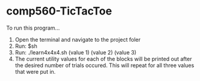 # comp560-TicTacToe
To run this program...
1) Open the terminal and navigate to the project foler
2) Run: $sh
3) Run: ./learn4x4x4.sh (value 1) (value 2) (value 3)
4) The current utility values for each of the blocks will be printed out after the desired number of trials occured. 
   This will repeat for all three values that were put in.
